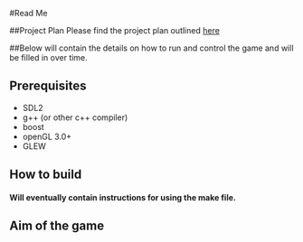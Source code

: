 #Read Me

##Project Plan
Please find the project plan outlined [here](https://github.com/MADAMULLAC/GAHM/blob/master/ProjectPlan.md "Project Plan")

##Below will contain the details on how to run and control the game and will be filled in over time.

## Prerequisites
- SDL2
- g++ (or other c++ compiler)
- boost
- openGL 3.0+
- GLEW

## How to build
#### Will eventually contain instructions for using the make file.

## Aim of the game

